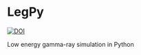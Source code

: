 # LegPy

[![DOI](https://zenodo.org/badge/556585907.svg)](https://zenodo.org/badge/latestdoi/556585907)

Low energy gamma-ray simulation in Python
